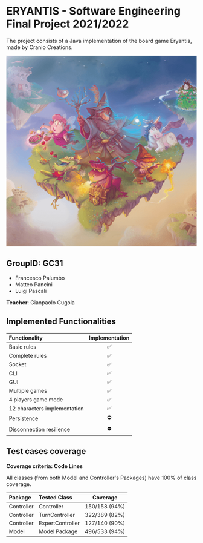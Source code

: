 # ERYANTIS - Software Engineering Final Project 2021/2022
The project consists of a Java implementation of the board game Eryantis, made by Cranio Creations.

![This is an image](src/main/resources/graphics/eriantys_banner.png)






## GroupID: GC31
+ Francesco Palumbo
+ Matteo Pancini
+ Luigi Pascali
  
**Teacher**: Gianpaolo Cugola

## Implemented Functionalities
| Functionality                | Implementation |
|:-----------------------------|:--------------:|
| Basic rules                  |       ✅        |
| Complete rules               |       ✅        |
| Socket                       |       ✅        |
| CLI                          |       ✅        |
| GUI                          |       ✅        |
| Multiple games               |       ✅        |
| 4 players game mode          |       ✅        |
| 12 characters implementation |       ✅        |
| Persistence                  |       ⛔        |
| Disconnection resilience     |       ⛔        |


## Test cases coverage
**Coverage criteria: Code Lines**

All classes (from both Model and Controller's Packages) have 100% of class coverage.

| Package    | Tested Class       |    Coverage    |
|:-----------|:-------------------|:--------------:|
| Controller | Controller         | 150/158 (94%) |
| Controller | TurnController     | 322/389 (82%) |
| Controller | ExpertController   | 127/140 (90%) |
| Model      | Model Package      | 496/533 (94%) |

